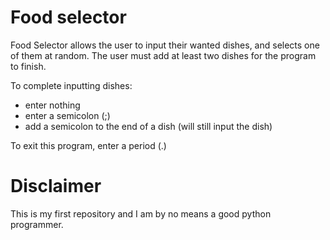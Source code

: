 # Food selector

Food Selector allows the user to input their wanted dishes, and selects one of them at random.
The user must add at least two dishes for the program to finish.

To complete inputting dishes:
   - enter nothing
   - enter a semicolon (;)
   - add a semicolon to the end of a dish (will still input the dish)

To exit this program, enter a period (.)


# Disclaimer

This is my first repository and I am by no means a good python programmer.
